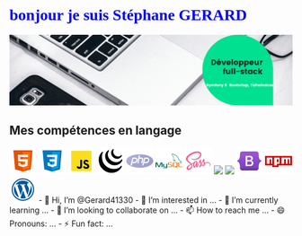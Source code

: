 # <span style="color:blue; font-family:verdana;">bonjour je suis Stéphane GERARD</span>
<img src="https://github.com/Gerard41330/Stephane-GERARD/blob/main/Developpeur-full-stack.png">


## Mes compétences en langage 
<img src="https://github.com/Gerard41330/Stephane-GERARD/blob/main/icons8-html5-48.png">
<img src="https://github.com/Gerard41330/Stephane-GERARD/blob/main/icons8-css3-48.png">
<img src="https://github.com/Gerard41330/Stephane-GERARD/blob/main/icons8-js-48.png">
<img src="https://github.com/Gerard41330/Stephane-GERARD/blob/main/icons8-jquery-48.png">
<img src="https://github.com/Gerard41330/Stephane-GERARD/blob/main/icons8-php-48.png">
<img src="https://github.com/Gerard41330/Stephane-GERARD/blob/main/icons8-mysql-48.png">
<img src="https://github.com/Gerard41330/Stephane-GERARD/blob/main/icons8-toupet-48.png">
<img src="https://github.com/Gerard41330/Stephane-GERARD/blob/main/icons8-tailwindcss-48.png">
<img src="https://github.com/Gerard41330/Stephane-GERARD/blob/main/icons8-symphony-48.png">
<img src="https://github.com/Gerard41330/Stephane-GERARD/blob/main/icons8-bootstrap-48.png">
<img src="https://github.com/Gerard41330/Stephane-GERARD/blob/main/icons8-npm-48.png">
<img src="https://github.com/Gerard41330/Stephane-GERARD/blob/main/icons8-wordpress-48.png">
- 👋 Hi, I’m @Gerard41330
- 👀 I’m interested in ...
- 🌱 I’m currently learning ...
- 💞️ I’m looking to collaborate on ...
- 📫 How to reach me ...
- 😄 Pronouns: ...
- ⚡ Fun fact: ...

<!---
Gerard41330/Gerard41330 is a ✨ special ✨ repository because its `README.md` (this file) appears on your GitHub profile.
You can click the Preview link to take a look at your changes.
--->

